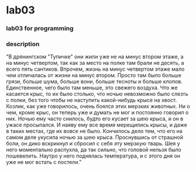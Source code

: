 # lab03
### lab03 for programming
### description
"В дрянингском "Тупичке" они жили уже не на минус втором этаже, а на минус четвертом, так как за место на полке там брали не десять, а всего пять сантиков. Впрочем, жизнь на минус четвертом этаже мало чем отличалась от жизни на минус втором. Просто там было больше грязи, больше шума, больше вони, больше тесноты и больше клопов. Единственное, чего было там меньше, это свежего воздуха. Что же касается крыс, то их было столько, что ночью невозможно было слезть с полки, без того чтобы не наступить какой-нибудь крысе на хвост. Козлик, как уже говорилось, очень боялся этих мерзких животных. Ни о чем, кроме крыс, он теперь уже и думать не мог и постоянно говорил о них. Ночью ему часто снилось, будто его кусает за шею крыса, и он в ужасе просыпался. И наяву ему все время мерещились крысы, и даже в таких местах, где их вовсе не было. Кончилось дело тем, что его на самом деле укусила ночью за шею крыса. Проснувшись от страшной боли, он дико вскрикнул и сбросил с себя эту мерзкую тварь. Шея у него моментально распухла, да так сильно, что головой нельзя было пошевелить. Наутро у него поднялась температура, и с этого дня он уже не мог встать с постели."
